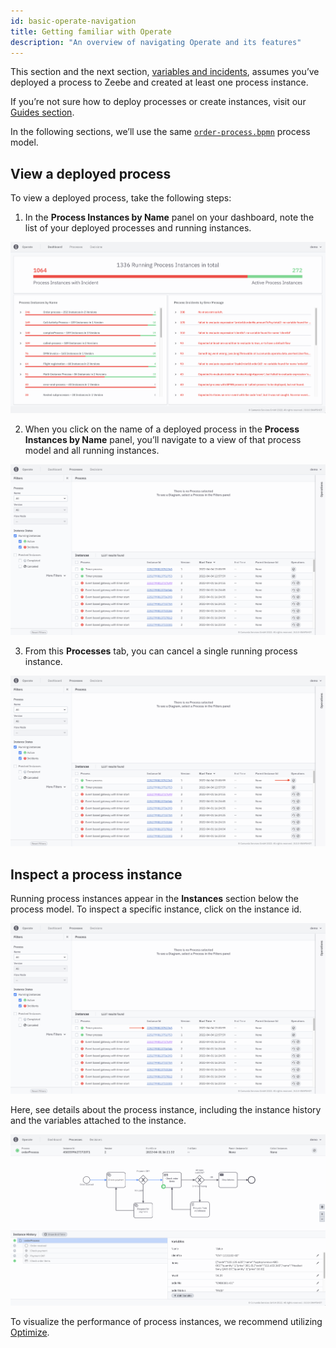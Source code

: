 ```yaml
---
id: basic-operate-navigation
title: Getting familiar with Operate
description: "An overview of navigating Operate and its features"
---
```


This section and the next section, [variables and incidents](./resolve-incidents-update-variables.md), assumes you’ve deployed a process to Zeebe and created at least one process instance.

If you’re not sure how to deploy processes or create instances, visit our [Guides section](/guides/introduction-to-camunda-cloud.md).

In the following sections, we’ll use the same [`order-process.bpmn`](https://docs.camunda.io/assets/files/order-process-2ae29e9d889a3d640464be250206d550.bpmn/) process model.

## View a deployed process

To view a deployed process, take the following steps:

1. In the **Process Instances by Name** panel on your dashboard, note the list of your deployed processes and running instances.

![operate-view-process](../img/operate-introduction.png)

2. When you click on the name of a deployed process in the **Process Instances by Name** panel, you’ll navigate to a view of that process model and all running instances.

![operate-view-process](./img/operate-view-process.png)

3. From this **Processes** tab, you can cancel a single running process instance.

![operate-cancel-process-instance](./img/operate-view-process-cancel.png)

## Inspect a process instance

Running process instances appear in the **Instances** section below the process model. To inspect a specific instance, click on the instance id.

![operate-inspect-instance](./img/operate-process-instance-id.png)

Here, see details about the process instance, including the instance history and the variables attached to the instance.

![operate-view-instance-detail](./img/operate-view-instance-detail.png)

To visualize the performance of process instances, we recommend utilizing [Optimize](../../optimize/what-is-optimize.md).
